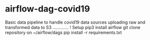 # airflow-dag-covid19
Basic data pipeline to handle covid19 data sources uploading raw and transformed data to S3
.............
! Setup
pip3 install airflow
git clone repository on ~/airflow/dags
pip install -r requirements.txt


